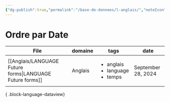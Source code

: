 ```yaml
---
{"dg-publish":true,"permalink":"/base-de-donnees/l-anglais/","noteIcon":""}
---
```


# Ordre par Date
| File                                                        | domaine | tags                                                     | date               |
| ----------------------------------------------------------- | ------- | -------------------------------------------------------- | ------------------ |
| [[Anglais/LANGUAGE Future forms\|LANGUAGE Future forms]] | Anglais | <ul><li>anglais</li><li>language</li><li>temps</li></ul> | September 28, 2024 |

{ .block-language-dataview}
